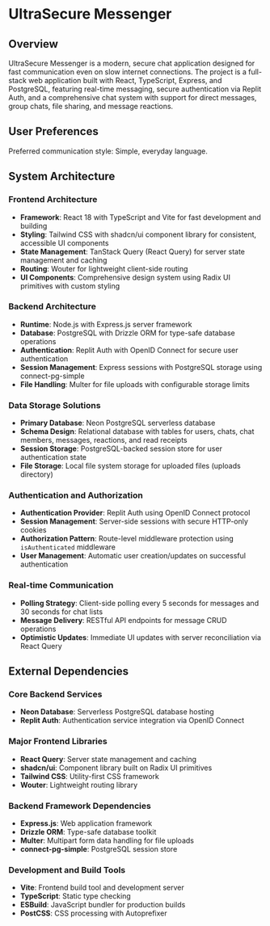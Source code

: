 # UltraSecure Messenger

## Overview

UltraSecure Messenger is a modern, secure chat application designed for fast communication even on slow internet connections. The project is a full-stack web application built with React, TypeScript, Express, and PostgreSQL, featuring real-time messaging, secure authentication via Replit Auth, and a comprehensive chat system with support for direct messages, group chats, file sharing, and message reactions.

## User Preferences

Preferred communication style: Simple, everyday language.

## System Architecture

### Frontend Architecture
- **Framework**: React 18 with TypeScript and Vite for fast development and building
- **Styling**: Tailwind CSS with shadcn/ui component library for consistent, accessible UI components
- **State Management**: TanStack Query (React Query) for server state management and caching
- **Routing**: Wouter for lightweight client-side routing
- **UI Components**: Comprehensive design system using Radix UI primitives with custom styling

### Backend Architecture
- **Runtime**: Node.js with Express.js server framework
- **Database**: PostgreSQL with Drizzle ORM for type-safe database operations
- **Authentication**: Replit Auth with OpenID Connect for secure user authentication
- **Session Management**: Express sessions with PostgreSQL storage using connect-pg-simple
- **File Handling**: Multer for file uploads with configurable storage limits

### Data Storage Solutions
- **Primary Database**: Neon PostgreSQL serverless database
- **Schema Design**: Relational database with tables for users, chats, chat members, messages, reactions, and read receipts
- **Session Storage**: PostgreSQL-backed session store for user authentication state
- **File Storage**: Local file system storage for uploaded files (uploads directory)

### Authentication and Authorization
- **Authentication Provider**: Replit Auth using OpenID Connect protocol
- **Session Management**: Server-side sessions with secure HTTP-only cookies
- **Authorization Pattern**: Route-level middleware protection using `isAuthenticated` middleware
- **User Management**: Automatic user creation/updates on successful authentication

### Real-time Communication
- **Polling Strategy**: Client-side polling every 5 seconds for messages and 30 seconds for chat lists
- **Message Delivery**: RESTful API endpoints for message CRUD operations
- **Optimistic Updates**: Immediate UI updates with server reconciliation via React Query

## External Dependencies

### Core Backend Services
- **Neon Database**: Serverless PostgreSQL database hosting
- **Replit Auth**: Authentication service integration via OpenID Connect

### Major Frontend Libraries
- **React Query**: Server state management and caching
- **shadcn/ui**: Component library built on Radix UI primitives
- **Tailwind CSS**: Utility-first CSS framework
- **Wouter**: Lightweight routing library

### Backend Framework Dependencies
- **Express.js**: Web application framework
- **Drizzle ORM**: Type-safe database toolkit
- **Multer**: Multipart form data handling for file uploads
- **connect-pg-simple**: PostgreSQL session store

### Development and Build Tools
- **Vite**: Frontend build tool and development server
- **TypeScript**: Static type checking
- **ESBuild**: JavaScript bundler for production builds
- **PostCSS**: CSS processing with Autoprefixer